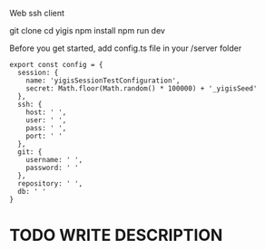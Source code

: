 Web ssh client

git clone
cd yigis
npm install
npm run dev

Before you get started, add config.ts file in your /server folder

```
export const config = {
  session: {
    name: 'yigisSessionTestConfiguration',
    secret: Math.floor(Math.random() * 100000) + '_yigisSeed'
  },
  ssh: {
    host: ' ',
    user: ' ',
    pass: ' ',
    port: ' '
  },
  git: {
    username: ' ',
    password: ' '
  },
  repository: ' ',
  db: ' '
}
```

# TODO WRITE DESCRIPTION
